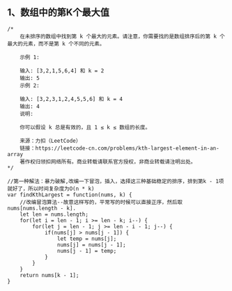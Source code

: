 ## 1、数组中的第K个最大值

    /*
        在未排序的数组中找到第 k 个最大的元素。请注意，你需要找的是数组排序后的第 k 个最大的元素，而不是第 k 个不同的元素。

        示例 1:

        输入: [3,2,1,5,6,4] 和 k = 2
        输出: 5
        示例 2:

        输入: [3,2,3,1,2,4,5,5,6] 和 k = 4
        输出: 4
        说明:

        你可以假设 k 总是有效的，且 1 ≤ k ≤ 数组的长度。

        来源：力扣（LeetCode）
        链接：https://leetcode-cn.com/problems/kth-largest-element-in-an-array
        著作权归领扣网络所有。商业转载请联系官方授权，非商业转载请注明出处。
    */

    //第一种解法：暴力破解,改编一下冒泡，插入，选择这三种基础稳定的排序，排到第k - 1项就好了，所以时间复杂度为O(n * k)
    var findKthLargest = function(nums, k) {
        //改编冒泡算法--故意这样写的，平常写的时候可以直接正序，然后取nums[nums.length - k].
        let len = nums.length;
        for(let i = len - 1; i >= len - k; i--) {
            for(let j = len - 1; j >= len - i - 1; j--) {
                if(nums[j] > nums[j - 1]) {
                    let temp = nums[j];
                    nums[j] = nums[j - 1];
                    nums[j - 1] = temp;
                }
            }
        }
        return nums[k - 1];
    }
